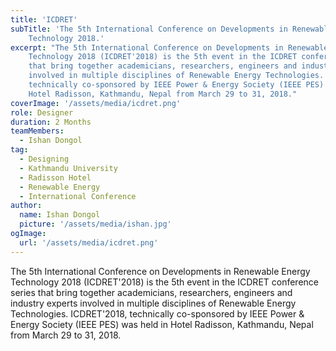 ```yaml
---
title: 'ICDRET'
subTitle: 'The 5th International Conference on Developments in Renewable Energy
    Technology 2018.'
excerpt: "The 5th International Conference on Developments in Renewable Energy
    Technology 2018 (ICDRET'2018) is the 5th event in the ICDRET conference series
    that bring together academicians, researchers, engineers and industry experts
    involved in multiple disciplines of Renewable Energy Technologies. ICDRET'2018,
    technically co-sponsored by IEEE Power & Energy Society (IEEE PES) was held in
    Hotel Radisson, Kathmandu, Nepal from March 29 to 31, 2018."
coverImage: '/assets/media/icdret.png'
role: Designer
duration: 2 Months
teamMembers:
  - Ishan Dongol
tag:
  - Designing
  - Kathmandu University
  - Radisson Hotel
  - Renewable Energy
  - International Conference
author:
  name: Ishan Dongol
  picture: '/assets/media/ishan.jpg'
ogImage:
  url: '/assets/media/icdret.png'
---
```


The 5th International Conference on Developments in Renewable Energy
    Technology 2018 (ICDRET'2018) is the 5th event in the ICDRET conference series
    that bring together academicians, researchers, engineers and industry experts
    involved in multiple disciplines of Renewable Energy Technologies. ICDRET'2018,
    technically co-sponsored by IEEE Power & Energy Society (IEEE PES) was held in
    Hotel Radisson, Kathmandu, Nepal from March 29 to 31, 2018.